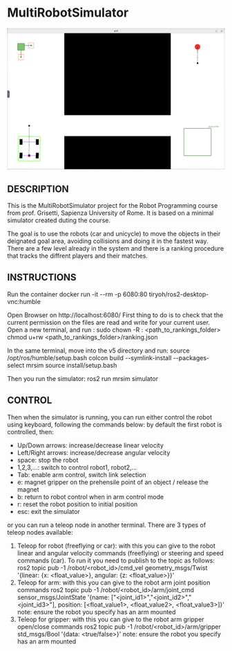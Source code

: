 # MultiRobotSimulator

![Alt text](Sim.png "Simulator Screenshot")

## DESCRIPTION
This is the MultiRobotSimulator project for the Robot Programming course from prof. Grisetti, Sapienza University of Rome. It is based on a minimal simulator created duting the course.

The goal is to use the robots (car and unicycle) to move the objects in their deignated goal area, avoiding collisions and doing it in the fastest way.
There are a few level already in the system and there is a ranking procedure that tracks the diffrent players and their matches.

## INSTRUCTIONS
Run the container 
docker run -it --rm -p 6080:80 tiryoh/ros2-desktop-vnc:humble

Open Browser on http://localhost:6080/
First thing to do is to check that the current permission on the files are read and write for your current user.
Open a new terminal, and run :
sudo chown -R  <username>: <username> <path_to_rankings_folder>
chmod u+rw <path_to_rankings_folder>/ranking.json


In the same terminal, move into the v5 directory and run:
source /opt/ros/humble/setup.bash
colcon build --symlink-install --packages-select mrsim
source install/setup.bash

Then you run the simulator:
ros2 run mrsim simulator 

## CONTROL
Then when the simulator is running, you can run either control the robot using keyboard, following the commands below:
by default the first robot is controlled, then:
- Up/Down arrows: increase/decrease linear velocity
- Left/Right arrows: increase/decrease angular velocity
- space: stop the robot
- 1,2,3,...: switch to control robot1, robot2,...
- Tab: enable arm control, switch link selection
- e: magnet gripper on the prehensile point of an object / release the magnet
- b: return to robot control when in arm control mode
- r: reset the robot position to initial position
- esc: exit the simulator


or you can run a teleop node in another terminal. There are 3 types of teleop nodes available:
1. Teleop for robot (freeflying or car): with this you can give to the robot linear and angular velocity commands (freeflying) or steering and speed commands (car). To run it you need to publish to the topic as follows:
    ros2 topic pub -1 /robot/<robot_id>/cmd_vel geometry_msgs/Twist '{linear: {x: <float_value>}, angular: {z: <float_value>}}'
2. Teleop for arm: with this you can give to the robot arm joint position commands
    ros2 topic pub -1 /robot/<robot_id>/arm/joint_cmd sensor_msgs/JointState '{name: ["<joint_id1>","<joint_id2>","<joint_id3>"], position: [<float_value1>, <float_value2>, <float_value3>]}'
    note: ensure the robot you specify has an arm mounted
3. Teleop for gripper: with this you can give to the robot arm gripper open/close commands
    ros2 topic pub -1 /robot/<robot_id>/arm/gripper std_msgs/Bool '{data: <true/false>}'
    note: ensure the robot you specify has an arm mounted


